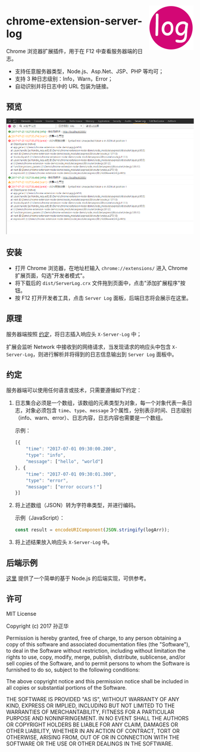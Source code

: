 <a href="https://github.com/eshengsky/chrome-extension-server-log/"><img src="https://github.com/eshengsky/chrome-extension-server-log/blob/master/icon.png" height="120" align="right"></a>

# chrome-extension-server-log

Chrome 浏览器扩展插件，用于在 F12 中查看服务器端的日志。

* 支持任意服务器类型，Node.js、Asp.Net、JSP、PHP 等均可；
* 支持 3 种日志级别：Info，Warn，Error；
* 自动识别并将日志中的 URL 包装为链接。

## 预览

![image](https://github.com/eshengsky/chrome-extension-server-log/blob/master/screenshot.png)

## 安装

* 打开 Chrome 浏览器，在地址栏输入 `chrome://extensions/` 进入 Chrome 扩展页面，勾选"开发者模式"。
* 将下载后的 `dist/ServerLog.crx` 文件拖到页面中，点击"添加扩展程序"按钮。
* 按 F12 打开开发者工具，点击 `Server Log` 面板，后端日志将会展示在这里。

## 原理

服务器端按照 [约定](#约定)，将日志插入响应头 `X-Server-Log` 中；

扩展会监听 Network 中接收到的网络请求，当发现请求的响应头中包含 `X-Server-Log`，则进行解析并将得到的日志信息输出到 `Server Log` 面板中。

## 约定

服务器端可以使用任何语言或技术，只需要遵循如下约定：

1. 日志集合必须是一个数组，该数组的元素类型为对象，每一个对象代表一条日志，对象必须包含 `time`、`type`、`message` 3个属性，分别表示时间、日志级别（info、warn、error）、日志内容，日志内容也需要是一个数组。

    示例：
    ```js
    [{
        "time": "2017-07-01 09:30:00.200",
        "type": "info",
        "message": ["hello", "world"]
    }, {
        "time": "2017-07-01 09:30:01.300",
        "type": "error",
        "message": ["error occurs！"]
    }]
    ```

1. 将上述数组（JSON）转为字符串类型，并进行编码。

    示例（JavaScript）：
    ```js
    const result = encodeURIComponent(JSON.stringify(logArr));
    ```

1. 将上述结果放入响应头 `X-Server-Log` 中。

## 后端示例

[这里](https://github.com/eshengsky/chrome-extension-log-node-demo/) 提供了一个简单的基于 Node.js 的后端实现，可供参考。

## 许可
MIT License

Copyright (c) 2017 孙正华

Permission is hereby granted, free of charge, to any person obtaining a copy
of this software and associated documentation files (the "Software"), to deal
in the Software without restriction, including without limitation the rights
to use, copy, modify, merge, publish, distribute, sublicense, and/or sell
copies of the Software, and to permit persons to whom the Software is
furnished to do so, subject to the following conditions:

The above copyright notice and this permission notice shall be included in all
copies or substantial portions of the Software.

THE SOFTWARE IS PROVIDED "AS IS", WITHOUT WARRANTY OF ANY KIND, EXPRESS OR
IMPLIED, INCLUDING BUT NOT LIMITED TO THE WARRANTIES OF MERCHANTABILITY,
FITNESS FOR A PARTICULAR PURPOSE AND NONINFRINGEMENT. IN NO EVENT SHALL THE
AUTHORS OR COPYRIGHT HOLDERS BE LIABLE FOR ANY CLAIM, DAMAGES OR OTHER
LIABILITY, WHETHER IN AN ACTION OF CONTRACT, TORT OR OTHERWISE, ARISING FROM,
OUT OF OR IN CONNECTION WITH THE SOFTWARE OR THE USE OR OTHER DEALINGS IN THE
SOFTWARE.
